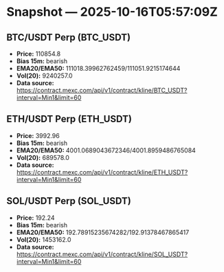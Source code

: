 # Snapshot — 2025-10-16T05:57:09Z

## BTC/USDT Perp (BTC_USDT)
- **Price:** 110854.8
- **Bias 15m:** bearish
- **EMA20/EMA50:** 111018.39962762459/111051.9215174644
- **Vol(20):** 9240257.0
- **Data source:** https://contract.mexc.com/api/v1/contract/kline/BTC_USDT?interval=Min1&limit=60

## ETH/USDT Perp (ETH_USDT)
- **Price:** 3992.96
- **Bias 15m:** bearish
- **EMA20/EMA50:** 4001.0689043672346/4001.8959486765084
- **Vol(20):** 689578.0
- **Data source:** https://contract.mexc.com/api/v1/contract/kline/ETH_USDT?interval=Min1&limit=60

## SOL/USDT Perp (SOL_USDT)
- **Price:** 192.24
- **Bias 15m:** bearish
- **EMA20/EMA50:** 192.78915235674282/192.91378467865417
- **Vol(20):** 1453162.0
- **Data source:** https://contract.mexc.com/api/v1/contract/kline/SOL_USDT?interval=Min1&limit=60
